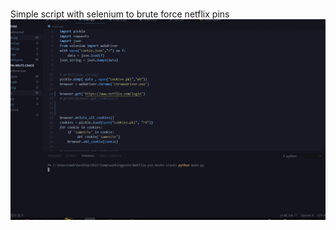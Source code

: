 #
Simple script with selenium to brute force netflix pins
![preview](https://raw.githubusercontent.com/daggergad7/Netflix-pin-brute-crack/master/img/preview.gif)